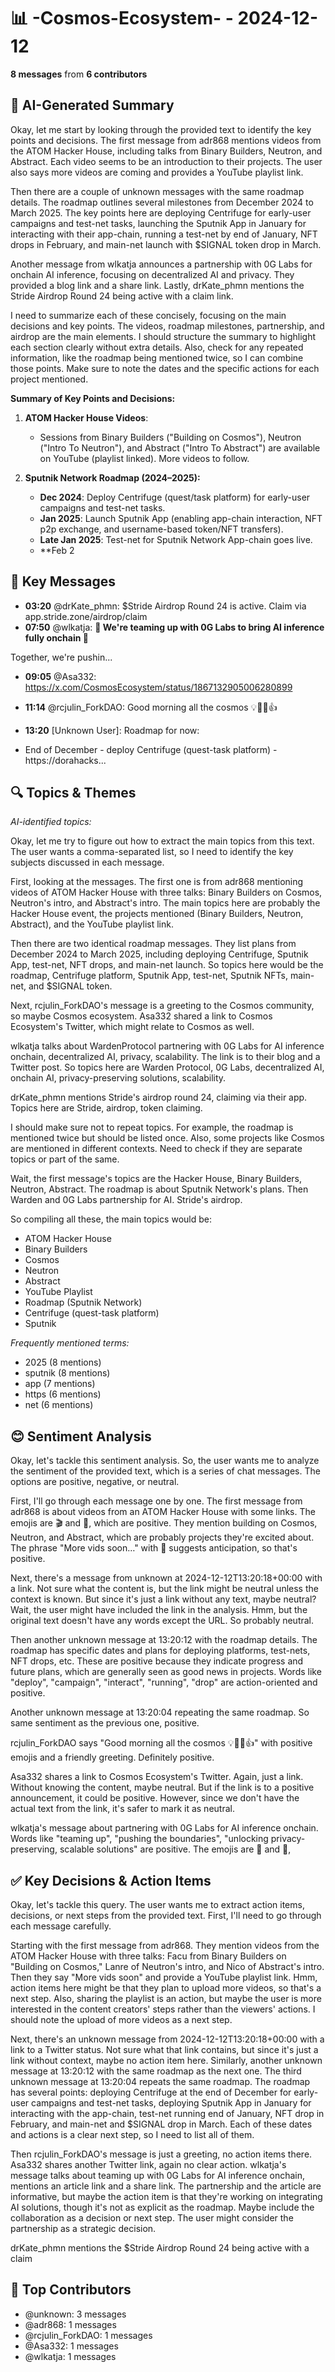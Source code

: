 # 📊 -Cosmos-Ecosystem- - 2024-12-12
**8 messages** from **6 contributors**

## 📝 AI-Generated Summary
<think>
Okay, let me start by looking through the provided text to identify the key points and decisions. The first message from adr868 mentions videos from the ATOM Hacker House, including talks from Binary Builders, Neutron, and Abstract. Each video seems to be an introduction to their projects. The user also says more videos are coming and provides a YouTube playlist link.

Then there are a couple of unknown messages with the same roadmap details. The roadmap outlines several milestones from December 2024 to March 2025. The key points here are deploying Centrifuge for early-user campaigns and test-net tasks, launching the Sputnik App in January for interacting with their app-chain, running a test-net by end of January, NFT drops in February, and main-net launch with $SIGNAL token drop in March.

Another message from wlkatja announces a partnership with 0G Labs for onchain AI inference, focusing on decentralized AI and privacy. They provided a blog link and a share link. Lastly, drKate_phmn mentions the Stride Airdrop Round 24 being active with a claim link.

I need to summarize each of these concisely, focusing on the main decisions and key points. The videos, roadmap milestones, partnership, and airdrop are the main elements. I should structure the summary to highlight each section clearly without extra details. Also, check for any repeated information, like the roadmap being mentioned twice, so I can combine those points. Make sure to note the dates and the specific actions for each project mentioned.
</think>

**Summary of Key Points and Decisions:**  

1. **ATOM Hacker House Videos**:  
   - Sessions from Binary Builders ("Building on Cosmos"), Neutron ("Intro To Neutron"), and Abstract ("Intro To Abstract") are available on YouTube (playlist linked). More videos to follow.  

2. **Sputnik Network Roadmap (2024–2025):**  
   - **Dec 2024**: Deploy Centrifuge (quest/task platform) for early-user campaigns and test-net tasks.  
   - **Jan 2025**: Launch Sputnik App (enabling app-chain interaction, NFT p2p exchange, and username-based token/NFT transfers).  
   - **Late Jan 2025**: Test-net for Sputnik Network App-chain goes live.  
   - **Feb 2

## 💬 Key Messages
- **03:20** @drKate_phmn: $Stride Airdrop Round 24 is active. Claim via app.stride.zone/airdrop/claim
- **07:50** @wlkatja: **🚨 We're teaming up with 0G Labs to bring AI inference fully onchain 🤝**

Together, we're pushin...
- **09:05** @Asa332: https://x.com/CosmosEcosystem/status/1867132905006280899
- **11:14** @rcjulin_ForkDAO: Good morning all the cosmos 💡🧉👔👍
- **13:20** [Unknown User]: Roadmap for now:

- End of December - deploy Centrifuge (quest-task platform) - https://dorahacks...

## 🔍 Topics & Themes
*AI-identified topics:*
> <think>
Okay, let me try to figure out how to extract the main topics from this text. The user wants a comma-separated list, so I need to identify the key subjects discussed in each message.

First, looking at the messages. The first one is from adr868 mentioning videos of ATOM Hacker House with three talks: Binary Builders on Cosmos, Neutron's intro, and Abstract's intro. The main topics here are probably the Hacker House event, the projects mentioned (Binary Builders, Neutron, Abstract), and the YouTube playlist link.

Then there are two identical roadmap messages. They list plans from December 2024 to March 2025, including deploying Centrifuge, Sputnik App, test-net, NFT drops, and main-net launch. So topics here would be the roadmap, Centrifuge platform, Sputnik App, test-net, Sputnik NFTs, main-net, and $SIGNAL token.

Next, rcjulin_ForkDAO's message is a greeting to the Cosmos community, so maybe Cosmos ecosystem. Asa332 shared a link to Cosmos Ecosystem's Twitter, which might relate to Cosmos as well. 

wlkatja talks about WardenProtocol partnering with 0G Labs for AI inference onchain, decentralized AI, privacy, scalability. The link is to their blog and a Twitter post. So topics here are Warden Protocol, 0G Labs, decentralized AI, onchain AI, privacy-preserving solutions, scalability.

drKate_phmn mentions Stride's airdrop round 24, claiming via their app. Topics here are Stride, airdrop, token claiming.

I should make sure not to repeat topics. For example, the roadmap is mentioned twice but should be listed once. Also, some projects like Cosmos are mentioned in different contexts. Need to check if they are separate topics or part of the same.

Wait, the first message's topics are the Hacker House, Binary Builders, Neutron, Abstract. The roadmap is about Sputnik Network's plans. Then Warden and 0G Labs partnership for AI. Stride's airdrop.

So compiling all these, the main topics would be:

- ATOM Hacker House
- Binary Builders
- Cosmos
- Neutron
- Abstract
- YouTube Playlist
- Roadmap (Sputnik Network)
- Centrifuge (quest-task platform)
- Sputnik

*Frequently mentioned terms:*
- 2025 (8 mentions)
- sputnik (8 mentions)
- app (7 mentions)
- https (6 mentions)
- net (6 mentions)

## 😊 Sentiment Analysis
<think>
Okay, let's tackle this sentiment analysis. So, the user wants me to analyze the sentiment of the provided text, which is a series of chat messages. The options are positive, negative, or neutral.

First, I'll go through each message one by one. The first message from adr868 is about videos from an ATOM Hacker House with some links. The emojis are 🎬 and 🍿, which are positive. They mention building on Cosmos, Neutron, and Abstract, which are probably projects they're excited about. The phrase "More vids soon…" with 👀 suggests anticipation, so that's positive.

Next, there's a message from unknown at 2024-12-12T13:20:18+00:00 with a link. Not sure what the content is, but the link might be neutral unless the context is known. But since it's just a link without any text, maybe neutral? Wait, the user might have included the link in the analysis. Hmm, but the original text doesn't have any words except the URL. So probably neutral.

Then another unknown message at 13:20:12 with the roadmap details. The roadmap has specific dates and plans for deploying platforms, test-nets, NFT drops, etc. These are positive because they indicate progress and future plans, which are generally seen as good news in projects. Words like "deploy", "campaign", "interact", "running", "drop" are action-oriented and positive.

Another unknown message at 13:20:04 repeating the same roadmap. So same sentiment as the previous one, positive.

rcjulin_ForkDAO says "Good morning all the cosmos 💡🧉👔👍" with positive emojis and a friendly greeting. Definitely positive.

Asa332 shares a link to Cosmos Ecosystem's Twitter. Again, just a link. Without knowing the content, maybe neutral. But if the link is to a positive announcement, it could be positive. However, since we don't have the actual text from the link, it's safer to mark it as neutral.

wlkatja's message about partnering with 0G Labs for AI inference onchain. Words like "teaming up", "pushing the boundaries", "unlocking privacy-preserving, scalable solutions" are positive. The emojis are 🤝 and 👀,

## ✅ Key Decisions & Action Items
<think>
Okay, let's tackle this query. The user wants me to extract action items, decisions, or next steps from the provided text. First, I'll need to go through each message carefully.

Starting with the first message from adr868. They mention videos from the ATOM Hacker House with three talks: Facu from Binary Builders on "Building on Cosmos," Lanre of Neutron's intro, and Nico of Abstract's intro. Then they say "More vids soon" and provide a YouTube playlist link. Hmm, action items here might be that they plan to upload more videos, so that's a next step. Also, sharing the playlist is an action, but maybe the user is more interested in the content creators' steps rather than the viewers' actions. I should note the upload of more videos as a next step.

Next, there's an unknown message from 2024-12-12T13:20:18+00:00 with a link to a Twitter status. Not sure what that link contains, but since it's just a link without context, maybe no action item here. Similarly, another unknown message at 13:20:12 with the same roadmap as the next one. The third unknown message at 13:20:04 repeats the same roadmap. The roadmap has several points: deploying Centrifuge at the end of December for early-user campaigns and test-net tasks, deploying Sputnik App in January for interacting with the app-chain, test-net running end of January, NFT drop in February, and main-net and $SIGNAL drop in March. Each of these dates and actions is a clear next step, so I need to list all of them.

Then rcjulin_ForkDAO's message is just a greeting, no action items there. Asa332 shares another Twitter link, again no clear action. wlkatja's message talks about teaming up with 0G Labs for AI inference onchain, mentions an article link and a share link. The partnership and the article are informative, but maybe the action item is that they're working on integrating AI solutions, though it's not as explicit as the roadmap. Maybe include the collaboration as a decision or next step. The user might consider the partnership as a strategic decision.

drKate_phmn mentions the $Stride Airdrop Round 24 being active with a claim

## 👥 Top Contributors
- @unknown: 3 messages
- @adr868: 1 messages
- @rcjulin_ForkDAO: 1 messages
- @Asa332: 1 messages
- @wlkatja: 1 messages